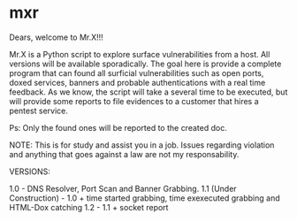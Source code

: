 # mxr

Dears, welcome to Mr.X!!!

Mr.X is a Python script to explore surface vulnerabilities from a host. All versions will be available sporadically. 
The goal here is provide a complete program that can found all surficial vulnerabilities such as open ports, doxed services, banners and probable authentications with a real time feedback.
As we know, the script will take a several time to be executed, but will provide some reports to file evidences to a customer that hires a pentest service.

Ps: Only the found ones will be reported to the created doc.

NOTE: This is for study and assist you in a job. Issues regarding violation and anything that goes against a law are not my responsability.

VERSIONS:

1.0 - DNS Resolver, Port Scan and Banner Grabbing.
1.1 (Under Construction) - 1.0 + time started grabbing, time exexecuted grabbing and HTML-Dox catching
1.2 - 1.1 + socket report
